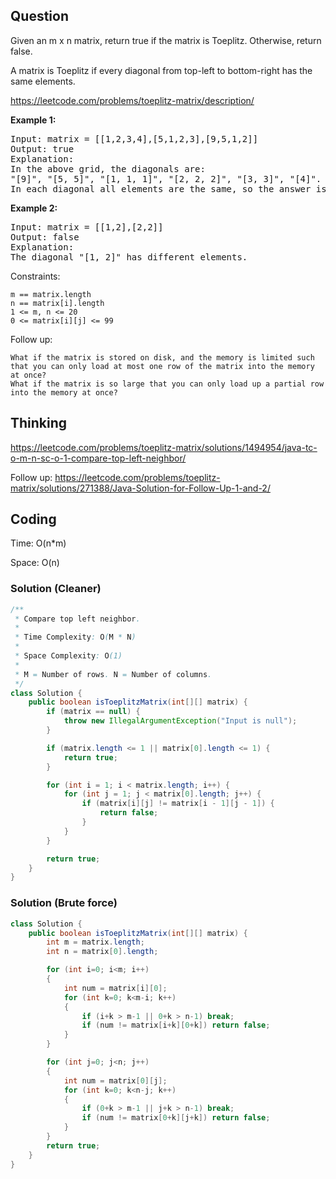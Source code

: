 ## Question
Given an m x n matrix, return true if the matrix is Toeplitz. Otherwise, return false.

A matrix is Toeplitz if every diagonal from top-left to bottom-right has the same elements.

https://leetcode.com/problems/toeplitz-matrix/description/

**Example 1:**
<pre>
Input: matrix = [[1,2,3,4],[5,1,2,3],[9,5,1,2]]
Output: true
Explanation:
In the above grid, the diagonals are:
"[9]", "[5, 5]", "[1, 1, 1]", "[2, 2, 2]", "[3, 3]", "[4]".
In each diagonal all elements are the same, so the answer is True.
</pre>

**Example 2:**
<pre>
Input: matrix = [[1,2],[2,2]]
Output: false
Explanation:
The diagonal "[1, 2]" has different elements.
</pre>

Constraints:

    m == matrix.length
    n == matrix[i].length
    1 <= m, n <= 20
    0 <= matrix[i][j] <= 99

Follow up:

    What if the matrix is stored on disk, and the memory is limited such that you can only load at most one row of the matrix into the memory at once?
    What if the matrix is so large that you can only load up a partial row into the memory at once?


## Thinking
https://leetcode.com/problems/toeplitz-matrix/solutions/1494954/java-tc-o-m-n-sc-o-1-compare-top-left-neighbor/

Follow up: https://leetcode.com/problems/toeplitz-matrix/solutions/271388/Java-Solution-for-Follow-Up-1-and-2/

## Coding
Time: O(n*m) 

Space: O(n)

### Solution (Cleaner)
```java
/**
 * Compare top left neighbor.
 *
 * Time Complexity: O(M * N)
 *
 * Space Complexity: O(1)
 *
 * M = Number of rows. N = Number of columns.
 */
class Solution {
    public boolean isToeplitzMatrix(int[][] matrix) {
        if (matrix == null) {
            throw new IllegalArgumentException("Input is null");
        }

        if (matrix.length <= 1 || matrix[0].length <= 1) {
            return true;
        }

        for (int i = 1; i < matrix.length; i++) {
            for (int j = 1; j < matrix[0].length; j++) {
                if (matrix[i][j] != matrix[i - 1][j - 1]) {
                    return false;
                }
            }
        }

        return true;
    }
}
```

### Solution (Brute force)
```java
class Solution {
    public boolean isToeplitzMatrix(int[][] matrix) {
        int m = matrix.length;
        int n = matrix[0].length;

        for (int i=0; i<m; i++)
        {
            int num = matrix[i][0];
            for (int k=0; k<m-i; k++)
            {
                if (i+k > m-1 || 0+k > n-1) break;
                if (num != matrix[i+k][0+k]) return false;
            }
        }

        for (int j=0; j<n; j++)
        {
            int num = matrix[0][j];
            for (int k=0; k<n-j; k++)
            {
                if (0+k > m-1 || j+k > n-1) break;
                if (num != matrix[0+k][j+k]) return false;
            }
        }
        return true;
    }
}
```